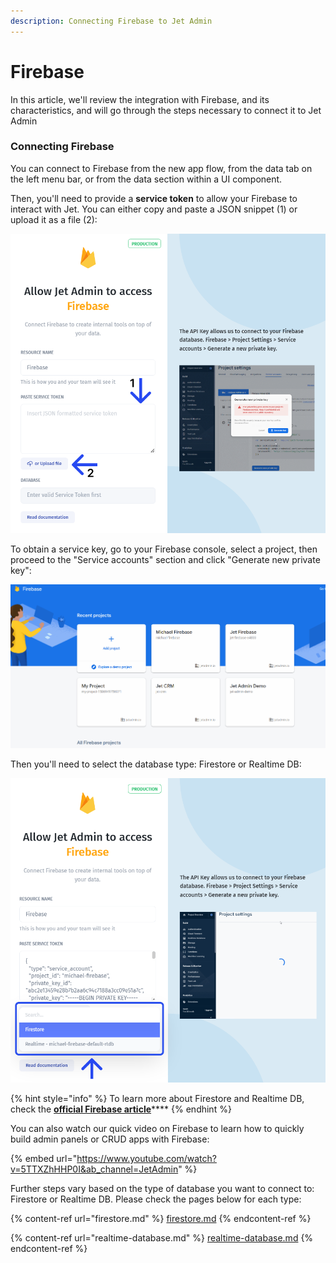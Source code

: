 ```yaml
---
description: Connecting Firebase to Jet Admin
---
```


# Firebase





In this article, we'll review the integration with Firebase, and its characteristics, and will go through the steps necessary to connect it to Jet Admin

### Connecting Firebase

You can connect to Firebase from the new app flow, from the data tab on the left menu bar, or from the data section within a UI component.

Then, you'll need to provide a **service token** to allow your Firebase to interact with Jet. You can either copy and paste a JSON snippet (1) or upload it as a file (2):

![](../../../.gitbook/assets/xngfhy.png)

To obtain a service key, go to your Firebase console, select a project, then proceed to the "Service accounts" section and click "Generate new private key":

![](../../../.gitbook/assets/dtxhfgy.gif)

Then you'll need to select the database type: Firestore or Realtime DB:

![](../../../.gitbook/assets/tjhyu.png)

{% hint style="info" %}
To learn more about Firestore and Realtime DB, check the [**official Firebase article**](https://firebase.google.com/docs/database/rtdb-vs-firestore)****
{% endhint %}

You can also watch our quick video on Firebase to learn how to quickly build admin panels or CRUD apps with Firebase:&#x20;

{% embed url="https://www.youtube.com/watch?v=5TTXZhHHP0I&ab_channel=JetAdmin" %}

Further steps vary based on the type of database you want to connect to: Firestore or Realtime DB. Please check the pages below for each type:

{% content-ref url="firestore.md" %}
[firestore.md](firestore.md)
{% endcontent-ref %}

{% content-ref url="realtime-database.md" %}
[realtime-database.md](realtime-database.md)
{% endcontent-ref %}



